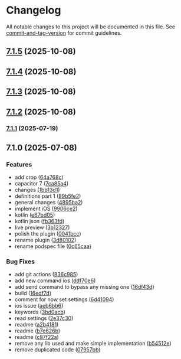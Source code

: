 # Changelog

All notable changes to this project will be documented in this file. See [commit-and-tag-version](https://github.com/absolute-version/commit-and-tag-version) for commit guidelines.

## [7.1.5](https://github.com/Cap-go/ricoh360-camera-plugin/compare/7.1.4...7.1.5) (2025-10-08)

## [7.1.4](https://github.com/Cap-go/ricoh360-camera-plugin/compare/7.1.3...7.1.4) (2025-10-08)

## [7.1.3](https://github.com/Cap-go/ricoh360-camera-plugin/compare/7.1.2...7.1.3) (2025-10-08)

## [7.1.2](https://github.com/Cap-go/ricoh360-camera-plugin/compare/7.1.1...7.1.2) (2025-10-08)

### [7.1.1](https://github.com/Cap-go/ricoh360-camera-plugin/compare/7.1.0...7.1.1) (2025-07-19)

## 7.1.0 (2025-07-08)


### Features

* add crop ([64a768c](https://github.com/Cap-go/ricoh360-camera-plugin/commit/64a768c81a8a2ce92003d5210d39c2e186581ed9))
* capacitor 7 ([7ca85a4](https://github.com/Cap-go/ricoh360-camera-plugin/commit/7ca85a422de1628ea4a8a95784d6f24ed66cc159))
* changes ([1bb13d1](https://github.com/Cap-go/ricoh360-camera-plugin/commit/1bb13d1b364f2f08f9bc49e4d62d356e146f7508))
* definitions part 1 ([89b5fe2](https://github.com/Cap-go/ricoh360-camera-plugin/commit/89b5fe2a79d08df696cf1a861120fac24f83f15d))
* general changes ([4895ba2](https://github.com/Cap-go/ricoh360-camera-plugin/commit/4895ba28db04d20eec046d97931fab1c0c3f020b))
* implement iOS ([9906ce2](https://github.com/Cap-go/ricoh360-camera-plugin/commit/9906ce26a13cbf2fdea0c8a21c04d78e2a0564ab))
* kotlin ([e67bd05](https://github.com/Cap-go/ricoh360-camera-plugin/commit/e67bd059278e3388b01a0b27bf5fe2fae3f729cf))
* kotlin json ([fb363fd](https://github.com/Cap-go/ricoh360-camera-plugin/commit/fb363fd1c188c324afca60cceafca828419e2453))
* live preview ([3b12327](https://github.com/Cap-go/ricoh360-camera-plugin/commit/3b1232783a6b501f4cbb366992133f9fdf4f4fa4))
* polish the plugin ([0041bcc](https://github.com/Cap-go/ricoh360-camera-plugin/commit/0041bccb0fd3cbb90f3eca99c4305b747b060234))
* rename plugin ([3d80102](https://github.com/Cap-go/ricoh360-camera-plugin/commit/3d801026af72ad63f2696ebf175805cc6d14d5b9))
* rename podspec file ([0c65caa](https://github.com/Cap-go/ricoh360-camera-plugin/commit/0c65caa1c5bb411be331411b1db60f1e23beaefe))


### Bug Fixes

* add git actions ([836c985](https://github.com/Cap-go/ricoh360-camera-plugin/commit/836c9854ef82242846d67c7d99135d09ed5bdef4))
* add new command ios ([ddf70e6](https://github.com/Cap-go/ricoh360-camera-plugin/commit/ddf70e61e4c620616a8ecac74fe55463ee50fa53))
* add send command to bypass any missing one ([16df43d](https://github.com/Cap-go/ricoh360-camera-plugin/commit/16df43d5a8af25aa3810b3de6d6d1d90a5c9b582))
* build ([16edf7d](https://github.com/Cap-go/ricoh360-camera-plugin/commit/16edf7d4a33ac4ac03692b3b4e6b3255668c5dcc))
* comment for now set settings ([6d41094](https://github.com/Cap-go/ricoh360-camera-plugin/commit/6d410949d938f9eb1c4aa64de317518e81428b93))
* ios issue ([aeb6bb6](https://github.com/Cap-go/ricoh360-camera-plugin/commit/aeb6bb600590fb03be2675f737be85583667a221))
* keywords ([3bd0acb](https://github.com/Cap-go/ricoh360-camera-plugin/commit/3bd0acbab3b978e4dd93739eb88dc646cb504649))
* read settings ([2e37c30](https://github.com/Cap-go/ricoh360-camera-plugin/commit/2e37c30fc8b592ff8feaa32ee7a5018c02b74796))
* readme ([a2b4181](https://github.com/Cap-go/ricoh360-camera-plugin/commit/a2b41819d851073a8a6b741bf1f242663c792ecc))
* readme ([b7e626b](https://github.com/Cap-go/ricoh360-camera-plugin/commit/b7e626b5c32cd698939499b146aa97754d6d8291))
* readme ([c87f22a](https://github.com/Cap-go/ricoh360-camera-plugin/commit/c87f22a8b06eec21a542b12cbc5505e281cc693f))
* remove any lib used and make simple implementation ([b54512e](https://github.com/Cap-go/ricoh360-camera-plugin/commit/b54512e226877d1367597d07534e7d5d6179e937))
* remove duplicated code ([07957bb](https://github.com/Cap-go/ricoh360-camera-plugin/commit/07957bb313d08c6783170c9508ed7d8b7a04eb34))
